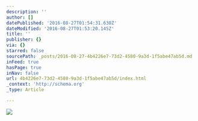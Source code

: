 ```yaml
---
description: ''
author: []
datePublished: '2016-08-27T01:54:31.630Z'
dateModified: '2016-08-27T01:53:20.145Z'
title: ''
publisher: {}
via: {}
starred: false
sourcePath: _posts/2016-08-27-4b4226e7-73d2-4580-9a3d-1f5abe47ab5d.md
inFeed: true
hasPage: true
inNav: false
url: 4b4226e7-73d2-4580-9a3d-1f5abe47ab5d/index.html
_context: 'http://schema.org'
_type: Article

---
```

![](https://the-grid-user-content.s3-us-west-2.amazonaws.com/0cf46d55-19f4-4028-af4a-22ebe84071aa.jpg)